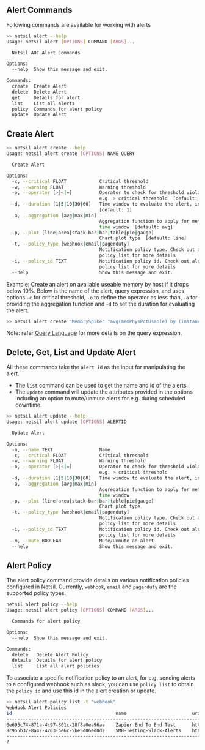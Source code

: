 ## Alert Commands
Following commands are available for working with alerts
``` bash
>> netsil alert --help
Usage: netsil alert [OPTIONS] COMMAND [ARGS]...

  Netsil AOC Alert Commands

Options:
  --help  Show this message and exit.

Commands:
  create  Create Alert
  delete  Delete Alert
  get     Details for alert
  list    List all alerts
  policy  Commands for alert policy
  update  Update Alert

```
## Create Alert
``` bash
>> netsil alert create --help
Usage: netsil alert create [OPTIONS] NAME QUERY

  Create Alert

Options:
  -c, --critical FLOAT            Critical threshold
  -w, --warning FLOAT             Warning threshold
  -o, --operator [>|<|=]          Operator to check for threshold violation
                                  e.g. > critical threshold  [default: >]
  -d, --duration [1|5|10|30|60]   Time window to evaluate the alert, in mins
                                  [default: 1]
  -a, --aggregation [avg|max|min]
                                  Aggregation function to apply for metrics in
                                  time window  [default: avg]
  -p, --plot [line|area|stack-bar|bar|table|pie|gauge]
                                  Chart plot type  [default: line]
  -t, --policy_type [webhook|email|pagerduty]
                                  Notification policy type. Check out alert
                                  policy list for more details
  -i, --policy_id TEXT            Notification policy id. Check out alert
                                  policy list for more details
  --help                          Show this message and exit.
```
Example: Create an alert on available useable memory by host if it drops below 10%. Below is the name of the alert, query expression, and uses options `-c` for critical threshold, `-o` to define the operator as less than, `-a` for providing the aggregation function and `-d` to set the duration for evaluating the alert. 

``` bash
>> netsil alert create "MemorySpike" "avg(memPhysPctUsable) by (instance.host_name)" -c 10 -o "<" -a avg -d 5 
```
Note: refer [Query Language](ql.md) for more details on the query expression.

## Delete, Get, List and Update Alert
All these commands take the `alert id` as the input for manipulating the alert. 
- The `list` command can be used to get the name and id of the alerts. 
- The `update` command will update the attributes provided in the options including an option to mute/unmute alerts for e.g. during scheduled downtime.
``` bash
>> netsil alert update --help
Usage: netsil alert update [OPTIONS] ALERTID

  Update Alert

Options:
  -n, --name TEXT                 Name
  -c, --critical FLOAT            Critical threshold
  -w, --warning FLOAT             Warning threshold
  -o, --operator [>|<|=]          Operator to check for threshold violation
                                  e.g. > critical threshold
  -d, --duration [1|5|10|30|60]   Time window to evaluate the alert, in mins
  -a, --aggregation [avg|max|min]
                                  Aggregation function to apply for metrics in
                                  time window
  -p, --plot [line|area|stack-bar|bar|table|pie|gauge]
                                  Chart plot type
  -t, --policy_type [webhook|email|pagerduty]
                                  Notification policy type. Check out alert
                                  policy list for more details
  -i, --policy_id TEXT            Notification policy id. Check out alert
                                  policy list for more details
  -m, --mute BOOLEAN              Mute/Unmute an alert
  --help                          Show this message and exit.

```
## Alert Policy
The alert policy command provide details on various notification policies configured in Netsil. Currently, `webhook`, `email` and `pagerduty` are the supported policy types. 
``` bash
netsil alert policy --help
Usage: netsil alert policy [OPTIONS] COMMAND [ARGS]...

  Commands for alert policy

Options:
  --help  Show this message and exit.

Commands:
  delete   Delete Alert Policy
  details  Details for alert policy
  list     List all alert policies
  ```
To associate a specific notification policy to an alert, for e.g. sending alerts to a configured webhook such as slack, you can use `policy list` to obtain the `policy id` and use this id in the alert creation or update.
``` bash
>> netsil alert policy list -t "webhook"
WebHook Alert Policies
id                                   	name                     	uri                           	
---------------------------------------------------------------------------------------------------------------
0e695c74-871a-4c97-801c-28f8a0ea96aa 	Zapier End To End Test   	https://hooks.zapier.com/hooks/catch/authstuff                          	
8c955b37-8a42-4703-be6c-5be5d06ed0d2 	SMB-Testing-Slack-Alerts 	https://hooks.slack.com/services/authstuff 	
---------------------------------------------------------------------------------------------------------------
2
```

